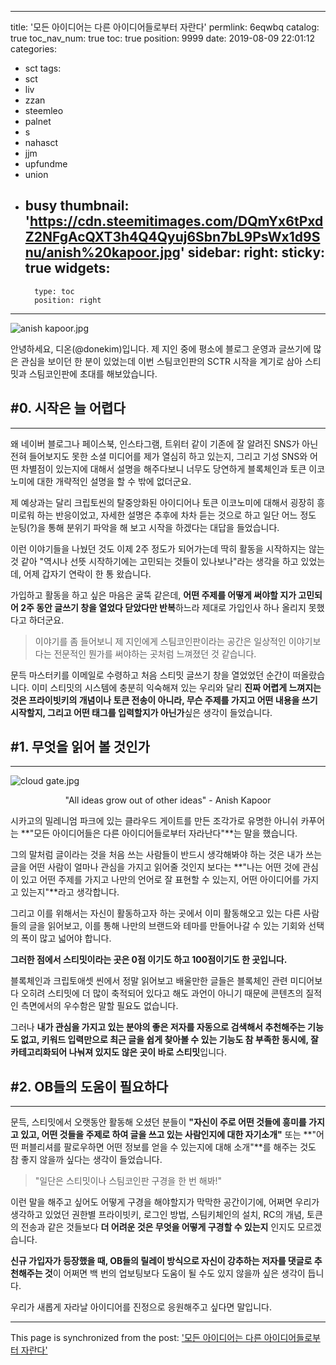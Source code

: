 
---
title: '모든 아이디어는 다른 아이디어들로부터 자란다'
permlink: 6eqwbq
catalog: true
toc_nav_num: true
toc: true
position: 9999
date: 2019-08-09 22:01:12
categories:
- sct
tags:
- sct
- liv
- zzan
- steemleo
- palnet
- s
- nahasct
- jjm
- upfundme
- union
- busy
thumbnail: 'https://cdn.steemitimages.com/DQmYx6tPxdZ2NFgAcQXT3h4Q4Qyuj6Sbn7bL9PsWx1d9Snu/anish%20kapoor.jpg'
sidebar:
    right:
        sticky: true
widgets:
    -
        type: toc
        position: right
---


![anish kapoor.jpg](https://cdn.steemitimages.com/DQmYx6tPxdZ2NFgAcQXT3h4Q4Qyuj6Sbn7bL9PsWx1d9Snu/anish%20kapoor.jpg)

안녕하세요, 디온(@donekim)입니다. 제 지인 중에 평소에 블로그 운영과 글쓰기에 많은 관심을 보이던 한 분이 있었는데 이번 스팀코인판의 SCTR 시작을 계기로 삼아 스티밋과 스팀코인판에 초대를 해보았습니다.

## #0. 시작은 늘 어렵다
---

왜 네이버 블로그나 페이스북, 인스타그램, 트위터 같이 기존에 잘 알려진 SNS가 아닌 전혀 들어보지도 못한 소셜 미디어를 제가 열심히 하고 있는지, 그리고 기성 SNS와 어떤 차별점이 있는지에 대해서 설명을 해주다보니 너무도 당연하게 블록체인과 토큰 이코노미에 대한 개략적인 설명을 할 수 밖에 없더군요.

제 예상과는 달리 크립토씬의 탈중앙화된 아이디어나 토큰 이코노미에 대해서 굉장히 흥미로워 하는 반응이었고, 자세한 설명은 추후에 차차 듣는 것으로 하고 일단 어느 정도 눈팅(?)을 통해 분위기 파악을 해 보고 시작을 하겠다는 대답을 들었습니다.

이런 이야기들을 나눴던 것도 이제 2주 정도가 되어가는데 딱히 활동을 시작하지는 않는 것 같아 "역시나 선뜻 시작하기에는 고민되는 것들이 있나보나"라는 생각을 하고 있었는데, 어제 갑자기 연락이 한 통 왔습니다. 

가입하고 활동을 하고 싶은 마음은 굴뚝 같은데, **어떤 주제를 어떻게 써야할 지가 고민되어 2주 동안 글쓰기 창을 열었다 닫았다만 반복**하느라 제대로 가입인사 하나 올리지 못했다고 하더군요.

> 이야기를 좀 들어보니 제 지인에게 스팀코인판이라는 공간은 일상적인 이야기보다는 전문적인 뭔가를 써야하는 곳처럼 느껴졌던 것 같습니다.

문득 마스터키를 이메일로 수령하고 처음 스티밋 글쓰기 창을 열었었던 순간이 떠올랐습니다. 이미 스티밋의 시스템에 충분히 익숙해져 있는 우리와 달리 **진짜 어렵게 느껴지는 것은 프라이빗키의 개념이나 토큰 전송이 아니라, 무슨 주제를 가지고 어떤 내용을 쓰기 시작할지, 그리고 어떤 태그를 입력할지가 아닌가**싶은 생각이 들었습니다.

## #1. 무엇을 읽어 볼 것인가
---

![cloud gate.jpg](https://cdn.steemitimages.com/DQmTeuqbF2J7Qe3vd82V1pxRN77Gc6GWHHX7NdwHvJjXazi/cloud%20gate.jpg)

<center>"All ideas grow out of other ideas" - Anish Kapoor</center>

시카고의 밀레니엄 파크에 있는 클라우드 게이트를 만든 조각가로 유명한 아니쉬 카푸어는 **"모든 아이디어들은 다른 아이디어들로부터 자라난다"**는 말을 했습니다. 

그의 말처럼 글이라는 것을 처음 쓰는 사람들이 반드시 생각해봐야 하는 것은 내가 쓰는 글을 어떤 사람이 얼마나 관심을 가지고 읽어줄 것인지 보다는 **"나는 어떤 것에 관심이 있고 어떤 주제를 가지고 나만의 언어로 잘 표현할 수 있는지, 어떤 아이디어를 가지고 있는지"**라고 생각합니다. 

그리고 이를 위해서는 자신이 활동하고자 하는 곳에서 이미 활동해오고 있는 다른 사람들의 글을 읽어보고, 이를 통해 나만의 브랜드와 테마를 만들어나갈 수 있는 기회와 선택의 폭이 많고 넓어야 합니다. 

**그러한 점에서 스티밋이라는 곳은 0점 이기도 하고 100점이기도 한 곳입니다.**

블록체인과 크립토애셋 씬에서 정말 읽어보고 배울만한 글들은 블록체인 관련 미디어보다 오히려 스티밋에 더 많이 축적되어 있다고 해도 과언이 아니기 때문에 콘텐츠의 질적인 측면에서의 우수함은 말할 필요도 없습니다.

그러나 **내가 관심을 가지고 있는 분야의 좋은 저자를 자동으로 검색해서 추천해주는 기능도 없고, 키워드 입력만으로 최근 글을 쉽게 찾아볼 수 있는 기능도 참 부족한 동시에, 잘 카테고리화되어 나눠져 있지도 않은 곳이 바로 스티밋**입니다.

 ## #2. OB들의 도움이 필요하다
---

문득, 스티밋에서 오랫동안 활동해 오셨던 분들이 **"자신이 주로 어떤 것들에 흥미를 가지고 있고, 어떤 것들을 주제로 하여 글을 쓰고 있는 사람인지에 대한 자기소개"** 또는 **"어떤 퍼블리셔를 팔로우하면 어떤 정보를 얻을 수 있는지에 대해 소개"**를 해주는 것도 참 좋지 않을까 싶다는 생각이 들었습니다.

> "일단은 스티밋이나 스팀코인판 구경을 한 번 해봐!"

이런 말을 해주고 싶어도 어떻게 구경을 해야할지가 막막한 공간이기에, 어쩌면 우리가 생각하고 있었던 권한별 프라이빗키, 로그인 방법, 스팀키체인의 설치, RC의 개념, 토큰의 전송과 같은 것들보다 **더 어려운 것은 무엇을 어떻게 구경할 수 있는지** 인지도 모르겠습니다.

**신규 가입자가 등장했을 때, OB들의 릴레이 방식으로 자신이 강추하는 저자를 댓글로 추천해주는 것**이 어쩌면 백 번의 업보팅보다 도움이 될 수도 있지 않을까 싶은 생각이 듭니다. 

우리가 새롭게 자라날 아이디어를 진정으로 응원해주고 싶다면 말입니다.

- - -

This page is synchronized from the post: ['모든 아이디어는 다른 아이디어들로부터 자란다'](https://steemit.com/@donekim/6eqwbq)
